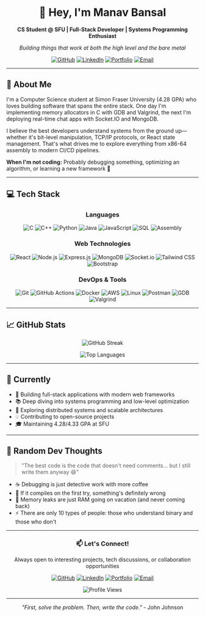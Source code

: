 <div align="center">

# 👋 Hey, I'm Manav Bansal

**CS Student @ SFU | Full-Stack Developer | Systems Programming Enthusiast**

*Building things that work at both the high level and the bare metal*

[![GitHub](https://img.shields.io/badge/GitHub-manavbansal1-181717?style=flat-square&logo=github)](https://github.com/manavbansal1)
[![LinkedIn](https://img.shields.io/badge/LinkedIn-Manav%20Bansal-0077B5?style=flat-square&logo=linkedin)](https://www.linkedin.com/in/manavbansal39/)
[![Portfolio](https://img.shields.io/badge/Portfolio-Visit%20Site-FF5722?style=flat-square&logo=google-chrome&logoColor=white)](https://manavbansal.vercel.app/)
[![Email](https://img.shields.io/badge/Email-manav__bansal%40sfu.ca-D14836?style=flat-square&logo=gmail&logoColor=white)](mailto:manav_bansal@sfu.ca)

</div>

---

## 🚀 About Me

I'm a Computer Science student at Simon Fraser University (4.28 GPA) who loves building software that spans the entire stack. One day I'm implementing memory allocators in C with GDB and Valgrind, the next I'm deploying real-time chat apps with Socket.IO and MongoDB.

I believe the best developers understand systems from the ground up—whether it's bit-level manipulation, TCP/IP protocols, or React state management. That's what drives me to explore everything from x86-64 assembly to modern CI/CD pipelines.

**When I'm not coding:** Probably debugging something, optimizing an algorithm, or learning a new framework 🔧

---

## 💻 Tech Stack

<div align="center">

### Languages
![C](https://img.shields.io/badge/C-00599C?style=for-the-badge&logo=c&logoColor=white)
![C++](https://img.shields.io/badge/C++-00599C?style=for-the-badge&logo=c%2B%2B&logoColor=white)
![Python](https://img.shields.io/badge/Python-3776AB?style=for-the-badge&logo=python&logoColor=white)
![Java](https://img.shields.io/badge/Java-ED8B00?style=for-the-badge&logo=openjdk&logoColor=white)
![JavaScript](https://img.shields.io/badge/JavaScript-F7DF1E?style=for-the-badge&logo=javascript&logoColor=black)
![SQL](https://img.shields.io/badge/SQL-4479A1?style=for-the-badge&logo=postgresql&logoColor=white)
![Assembly](https://img.shields.io/badge/Assembly-654FF0?style=for-the-badge&logo=assemblyscript&logoColor=white)

### Web Technologies
![React](https://img.shields.io/badge/React-20232A?style=for-the-badge&logo=react&logoColor=61DAFB)
![Node.js](https://img.shields.io/badge/Node.js-339933?style=for-the-badge&logo=nodedotjs&logoColor=white)
![Express.js](https://img.shields.io/badge/Express.js-000000?style=for-the-badge&logo=express&logoColor=white)
![MongoDB](https://img.shields.io/badge/MongoDB-47A248?style=for-the-badge&logo=mongodb&logoColor=white)
![Socket.io](https://img.shields.io/badge/Socket.io-010101?style=for-the-badge&logo=socketdotio&logoColor=white)
![Tailwind CSS](https://img.shields.io/badge/Tailwind_CSS-38B2AC?style=for-the-badge&logo=tailwind-css&logoColor=white)
![Bootstrap](https://img.shields.io/badge/Bootstrap-7952B3?style=for-the-badge&logo=bootstrap&logoColor=white)

### DevOps & Tools
![Git](https://img.shields.io/badge/Git-F05032?style=for-the-badge&logo=git&logoColor=white)
![GitHub Actions](https://img.shields.io/badge/GitHub_Actions-2088FF?style=for-the-badge&logo=github-actions&logoColor=white)
![Docker](https://img.shields.io/badge/Docker-2496ED?style=for-the-badge&logo=docker&logoColor=white)
![AWS](https://img.shields.io/badge/AWS-232F3E?style=for-the-badge&logo=amazon-aws&logoColor=white)
![Linux](https://img.shields.io/badge/Linux-FCC624?style=for-the-badge&logo=linux&logoColor=black)
![Postman](https://img.shields.io/badge/Postman-FF6C37?style=for-the-badge&logo=postman&logoColor=white)
![GDB](https://img.shields.io/badge/GDB-8B0000?style=for-the-badge&logo=gnu&logoColor=white)
![Valgrind](https://img.shields.io/badge/Valgrind-1E4C5A?style=for-the-badge)

</div>

---

## 📈 GitHub Stats

<div align="center">

![GitHub Streak](https://github-readme-streak-stats.herokuapp.com/?user=manavbansal1&theme=tokyonight&hide_border=true)

![Top Languages](https://github-readme-stats.vercel.app/api/top-langs/?username=manavbansal1&layout=compact&theme=tokyonight&hide_border=true&langs_count=8)

</div>

---

## 🎯 Currently

- 🔨 Building full-stack applications with modern web frameworks
- 📚 Deep diving into systems programming and low-level optimization  
- 🌱 Exploring distributed systems and scalable architectures
- 💡 Contributing to open-source projects
- 🎓 Maintaining 4.28/4.33 GPA at SFU

---

## 💭 Random Dev Thoughts

> "The best code is the code that doesn't need comments... but I still write them anyway 😅"

- ☕ Debugging is just detective work with more coffee
- 🐛 If it compiles on the first try, something's definitely wrong
- 🚀 Memory leaks are just RAM going on vacation (and never coming back)
- ⚡ There are only 10 types of people: those who understand binary and those who don't

---

<div align="center">

### 📫 Let's Connect!

Always open to interesting projects, tech discussions, or collaboration opportunities

[![GitHub](https://img.shields.io/badge/-GitHub-181717?style=for-the-badge&logo=github)](https://github.com/manavbansal1)
[![LinkedIn](https://img.shields.io/badge/-LinkedIn-0077B5?style=for-the-badge&logo=linkedin)](https://www.linkedin.com/in/manavbansal39/)
[![Portfolio](https://img.shields.io/badge/-Portfolio-FF5722?style=for-the-badge&logo=google-chrome&logoColor=white)](https://manavbansal.vercel.app/)
[![Email](https://img.shields.io/badge/-Email-D14836?style=for-the-badge&logo=gmail&logoColor=white)](mailto:manav_bansal@sfu.ca)

![Profile Views](https://komarev.com/ghpvc/?username=manavbansal1&color=blueviolet&style=flat-square)

---

*"First, solve the problem. Then, write the code."* - John Johnson

</div>
